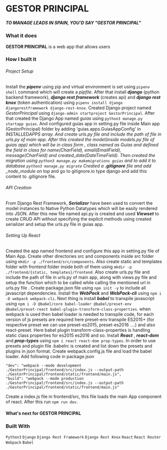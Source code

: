 # GESTOR PRINCIPAL

##### _TO MANAGE LEADS IN SPAIN, YOU'D SAY "GESTOR PRINCIPAL"_

### What it does

**GESTOR PRINCIPAL** is a web app that allows users

### How I built it

###### Project Setup

Install the **_pipenv_** using pip and virtual environment is set using `pipenv shell` command which will create a _pipfile_.
After that install **_django_** (python backend framework), **_django rest framework_** (creates api) and **_django rest knox_** (token authentication) using `pipenv install django djangorestframework django-rest-knox`.
Created Django project named _GestorPrincipal_ using `django-admin startproject GestorPrincipal`.
After that created the Django App named _guias_ using `python3 manage.py startapp guias`. And configured guias app in setting.py file inside Main app (GestorPrincipal) folder by adding 'guias.apps.GuiasAppConfig' in INSTALLED*APPS array. And create urls.py file and include the path of file in urls.py of main app.
After this created the model(inside models.py file of guias app) which will be in class form , class named as Guias and defined the field in class for name(CharField), email(EmailField), message(CharField) and created_date(DateTimeField).
Then created the migration using `python3 manage.py makemigrations guias` and to add it to database `python3 manage.py migrate`
Created a **.gitignore** file and add \_node_module* on top and go to gitignore.io type django and add this content to .gitignore file.

###### API Creation

From Django Rest Framework, **_Serializer_** have been used to convert the model instances to Native Python Datatypes which will be easily rendered into JSON. After this new file named api.py is created and used **_Viewset_** to create CRUD API without specifying the explicit methods using created serializer and setup the urls.py file in guias app.

###### Setting Up React

Created the app named frontend and configure this app in setting.py file of Main App. Create other directories src and components inside src folder using `mkdir -p ./frontend/src/components`. Also create static and templates folder with frontend folder inside both of them using `mkdir -p ./frontend/{static, templates}/frontend`. Also create urls.py file and include the path of file in urls.py of main app, along with views.py file and setup the function which to be called while calling the mentioned url in urls.py file . Create package.json file using `npm init -y` to include all javascript dependencies. Install the **_WebPack_** and **_WebPack-cli_** using `npm i -D webpack webpack-cli`. Next thing is install **_babel_** to transpile javascript using `npm i -D @babel/core babel-loader @babel/preset-env @babel/preset-react babel-plugin-transform-class-properties`. when webpack is used then babel loader is needed to transpile code, for each version of js presets are required here preset-env transpile ES2015+ (for respective preset we can use preset-es2015, preset-es2016 ....) and also react-preset. Here babel plugin transform-class-properties is handling static class properties for es2015 es2016 and so. Install **_React_** , **_react-dom_** and **_prop-types_** using `npm i react react-dom prop-types`. In order to use presets and plugin file .babelrc is created and list down the presets and plugins in json format. Create webpack.config.js file and load the babel loader.
Add following code in package.json

```
"dev": "webpack --mode development ./GestorPrincipal/frontend/src/index.js --output-path ./GestorPrincipal/frontend/static/frontend/main.js",
"build": "webpack --mode production ./GestorPrincipal/frontend/src/index.js --output-path ./GestorPrincipal/frontend/static/frontend/main.js"
```

Create a index.js file in frontend/src, this file loads the main App component of react. After this run `npm run dev`. 

#### What's next for GESTOR PRINCIPAL

### Built With

`Python3` `Django` `Django Rest Framework` `Django Rest Knox`
`React` `React Router`
`Webpack` `Babel` 
